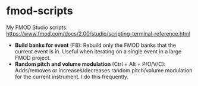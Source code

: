 # fmod-scripts

My FMOD Studio scripts: https://www.fmod.com/docs/2.00/studio/scripting-terminal-reference.html

* **Build banks for event** (F8): Rebuild only the FMOD banks that the current event is in. Useful when iterating on a single event in a large FMOD project.
* **Random pitch and volume modulation** (Ctrl + Alt + P/O/V/C): Adds/removes or increases/decreases random pitch/volume modulation for the current instrument. I do this frequently.
